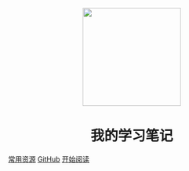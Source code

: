 <p align="center">
<img src="https://avatars.githubusercontent.com/u/86279988?v=4" width="200" height="200"/>
</p>
<h1 align="center">我的学习笔记</h1>

[常用资源](https://shimo.im/docs/MuiACIg1HlYfVxrj/)
[GitHub](https://github.com/shenzehui)
[开始阅读](#我的学习笔记)



